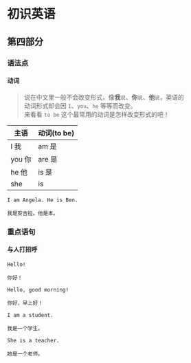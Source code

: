 # 初识英语

## 第四部分

### 语法点

#### 动词

> 说在中文里一般不会改变形式，像**我**`说`、**你**`说`、**他**`说`，英语的  
> 动词形式却会因 `I`、`you`、`he` 等等而改变。  
> 来看看 `to be` 这个最常用的动词是怎样改变形式的吧！​

| 主语   | 动词(to be) |
| ------ | ----------- |
| I 我   | am 是       |
| you 你 | are 是      |
| he 他  | is 是       |
| she    | is          |

```text
I am Angela. He is Ben.

我是安吉拉。他是本。
```

### 重点语句

#### 与人打招呼

```text
Hello!

你好！
```

```text
Hello, good morning!

你好，早上好！
```

```text
I am a student.

我是一个学生。
```

```text
She is a teacher.

她是一个老师。
```
